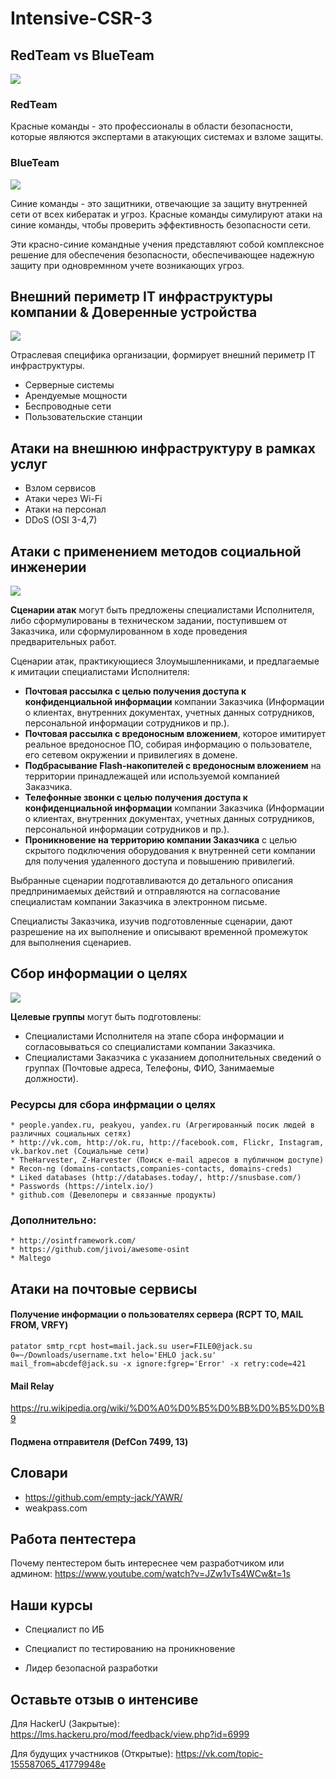 # Intensive-CSR-3

## RedTeam vs BlueTeam
![](https://i.imgur.com/QSsqS6Z.png)

### RedTeam

Красные команды - это профессионалы в области безопасности, которые являются экспертами в атакующих системах и взломе защиты. 

### BlueTeam

![](https://i.imgur.com/UFmO1wy.png)

Синие команды - это защитники, отвечающие за защиту внутренней сети от всех кибератак и угроз. Красные команды симулируют атаки на синие команды, чтобы проверить эффективность безопасности сети. 

Эти красно-синие командные учения представляют собой комплексное решение для обеспечения безопасности, обеспечивающее надежную защиту при одновремнном учете возникающих угроз.

## Внешний периметр IT инфраструктуры компании & Доверенные устройства
![](https://i.imgur.com/u3qH5C0.png)

Отраслевая специфика организации, формирует внешний периметр IT инфраструктуры.

- Серверные системы
- Арендуемые мощности
- Беспроводные сети
- Пользовательские станции

## Атаки на внешнюю инфраструктуру в рамках услуг

- Взлом сервисов
- Атаки через Wi-Fi
- Атаки на персонал
- DDoS (OSI 3-4,7)

## Атаки с применением методов социальной инженерии
![](https://i.imgur.com/IHCKUqA.png)


**Сценарии атак** могут быть предложены специалистами Исполнителя, либо сформулированы в техническом задании, поступившем от Заказчика, или сформулированном в ходе проведения предварительных работ.

Сценарии атак, практикующиеся Злоумышленниками, и предлагаемые к имитации специалистами Исполнителя:

- **Почтовая рассылка с целью получения доступа к конфиденциальной информации** компании Заказчика (Информации о клиентах, внутренних документах, учетных данных сотрудников, персональной информации сотрудников и пр.).
- **Почтовая рассылка с вредоносным вложением**, которое имитирует реальное вредоносное ПО, собирая информацию о пользователе, его сетевом окружении и привилегиях в домене.
- **Подбрасывание Flash-накопителей с вредоносным вложением** на территории принадлежащей или используемой компанией Заказчика.
- **Телефонные звонки с целью получения доступа к конфиденциальной информации** компании Заказчика (Информации о клиентах, внутренних документах, учетных данных сотрудников, персональной информации сотрудников и пр.).
- **Проникновение на территорию компании Заказчика** с целью скрытого подключения оборудования к внутренней сети компании для получения удаленного доступа и повышению привилегий.

Выбранные сценарии подготавливаются до детального описания предпринимаемых действий и отправляются на согласование специалистам компании Заказчика в электронном письме.

Специалисты Заказчика, изучив подготовленные сценарии, дают разрешение на их выполнение и описывают временной промежуток для выполнения сценариев.

## Сбор информации о целях

![](https://i.imgur.com/mKAqQ41.png)

**Целевые группы** могут быть подготовлены:

 - Специалистами Исполнителя на этапе сбора информации и согласовываться со специалистами компании Заказчика.
 - Специалистами Заказчика с указанием дополнительных сведений о группах (Почтовые адреса, Телефоны, ФИО, Занимаемые должности). 

### Ресурсы для сбора инфрмации о целях

    * people.yandex.ru, peakyou, yandex.ru (Агрегированный посик людей в различных социальных сетях)
    * http://vk.com, http://ok.ru, http://facebook.com, Flickr, Instagram, vk.barkov.net (Социальные сети)
    * TheHarvester, Z-Harvester (Поиск e-mail адресов в публичном доступе)
    * Recon-ng (domains-contacts,companies-contacts, domains-creds)
    * Liked databases (http://databases.today/, http://snusbase.com/)
    * Passwords (https://intelx.io/)
    * github.com (Девелоперы и связанные продукты)

### Дополнительно:

    * http://osintframework.com/
    * https://github.com/jivoi/awesome-osint
    * Maltego

## Атаки на почтовые сервисы
 
#### Получение информации о пользователях сервера (RCPT TO, MAIL FROM, VRFY)

```
patator smtp_rcpt host=mail.jack.su user=FILE0@jack.su 0=~/Downloads/username.txt helo='EHLO jack.su' mail_from=abcdef@jack.su -x ignore:fgrep='Error' -x retry:code=421
```

#### Mail Relay

https://ru.wikipedia.org/wiki/%D0%A0%D0%B5%D0%BB%D0%B5%D0%B9

#### Подмена отправителя (DefCon 7499, 13) 

## Словари

- https://github.com/empty-jack/YAWR/
- weakpass.com 

## Работа пентестера

Почему пентестером быть интереснее чем разработчиком или админом: https://www.youtube.com/watch?v=JZw1vTs4WCw&t=1s

## Наши курсы

- Специалист по ИБ

- Специалист по тестированию на проникновение

- Лидер безопасной разработки

## Оставьте отзыв о интенсиве

Для HackerU (Закрытые): https://lms.hackeru.pro/mod/feedback/view.php?id=6999

Для будущих участников (Открытые): https://vk.com/topic-155587065_41779948е
